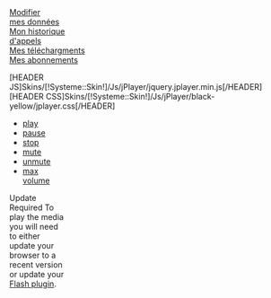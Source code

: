 <div id="UserHome" class="row">
	<div class="col-md-3">
		<a class="Bloc ModifierMonCompte" href="/[!Systeme::getMenu(Pink/Account)!]/Update" title="Modifier mes données">Modifier<br /> mes données</a>
	</div>
	<div class="col-md-3">
		<a class="Bloc HistoriqueCommandes" href="/[!Systeme::getMenu(Pink/Account)!]/Calls" title="Mon historique d'appel">Mon historique<br /> d'appels</a>
	</div>
</div>
<div id="UserHome2" class="row">
	<div class="col-md-2"></div><div class="col-md-4"><a class="Bloc TelechargmentMonCompte" href="/[!Systeme::getMenu(Pink/Account)!]/Telechargement" title="Mon espace téléchargement">Mes téléchargments</a></div>
	<div class="col-md-4"><a class="Bloc ServicesMonCompte" href="/[!Systeme::getMenu(Pink/Account)!]/Abonnement" title="Mon espace abonnement">Mes abonnements</a></div>
	<div class="col-md-2"></div>
</div>

[HEADER JS]Skins/[!Systeme::Skin!]/Js/jPlayer/jquery.jplayer.min.js[/HEADER]
[HEADER CSS]Skins/[!Systeme::Skin!]/Js/jPlayer/black-yellow/jplayer.css[/HEADER]

  <script type="text/javascript">
    $(document).ready(function(){
      $("#jquery_jplayer_1").jPlayer({
        ready: function () {
          $(this).jPlayer("setMedia", {
            title: "Bubble",
            m4a: "http://www.jplayer.org/audio/m4a/Miaow-07-Bubble.m4a",
            oga: "http://www.jplayer.org/audio/ogg/Miaow-07-Bubble.ogg"
          });
        },
        swfPath: "Skins/[!Systeme::Skin!]/Js/jPlayer",
        supplied: "m4a, oga"
      });
    });
  </script>


  <div id="jquery_jplayer_1" class="jp-jplayer"></div>
  <div id="jp_container_1" class="jp-audio" style="width:100px">
    <div class="jp-type-single">
      <div class="jp-gui jp-interface">
        <ul class="jp-controls">
          <li><a href="javascript:;" class="jp-play" tabindex="1">play</a></li>
          <li><a href="javascript:;" class="jp-pause" tabindex="1">pause</a></li>
          <li><a href="javascript:;" class="jp-stop" tabindex="1">stop</a></li>
          <li><a href="javascript:;" class="jp-mute" tabindex="1" title="mute">mute</a></li>
          <li><a href="javascript:;" class="jp-unmute" tabindex="1" title="unmute">unmute</a></li>
          <li><a href="javascript:;" class="jp-volume-max" tabindex="1" title="max volume">max volume</a></li>
        </ul>
        <div class="jp-progress">
          <div class="jp-seek-bar">
            <div class="jp-play-bar"></div>
          </div>
        </div>
        <div class="jp-volume-bar">
          <div class="jp-volume-bar-value"></div>
        </div>
      </div>
      <div class="jp-no-solution">
        <span>Update Required</span>
        To play the media you will need to either update your browser to a recent version or update your <a href="http://get.adobe.com/flashplayer/" target="_blank">Flash plugin</a>.
      </div>
    </div>
  </div>
